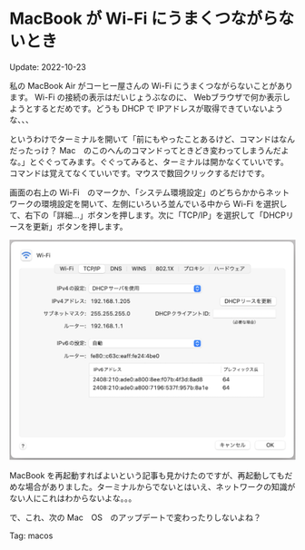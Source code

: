 # MacBook が Wi-Fi にうまくつながらないとき

Update: 2022-10-23

私の MacBook Air がコーヒー屋さんの Wi-Fi にうまくつながらないことがあります。
Wi-Fi の接続の表示はだいじょうぶなのに、
Webブラウザで何か表示しようとするとだめです。どうも
DHCP で IPアドレスが取得できていないような、、、

というわけでターミナルを開いて「前にもやったことあるけど、コマンドはなんだったっけ？
Mac　のこのへんのコマンドってときどき変わってしまうんだよな。」とぐぐってみます。ぐぐってみると、ターミナルは開かなくていいです。コマンドは覚えてなくていいです。マウスで数回クリックするだけです。

画面の右上の Wi-Fi　のマークか、「システム環境設定」のどちらかからネットワークの環境設定を開いて、左側にいろいろ並んでいる中から
Wi-Fi を選択して、右下の「詳細...」ボタンを押します。次に「TCP/IP」を選択して「DHCPリースを更新」ボタンを押します。

![ネットワーク詳細設定](20221023macdhcprenew01.png)

MacBook を再起動すればよいという記事も見かけたのですが、再起動してもだめな場合がありました。ターミナルからでないとはいえ、ネットワークの知識がない人にこれはわからないよな。。。

で、これ、次の Mac　OS　のアップデートで変わったりしないよね？

Tag: macos
